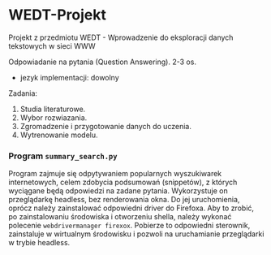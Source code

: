 # WEDT-Projekt
Projekt z przedmiotu WEDT - Wprowadzenie do eksploracji danych tekstowych w sieci WWW

Odpowiadanie na pytania (Question Answering). 2-3 os.
- jezyk implementacji: dowolny

Zadania:
1. Studia literaturowe.
2. Wybor rozwiazania.
3. Zgromadzenie i przygotowanie danych do uczenia.
4. Wytrenowanie modelu.

### Program `summary_search.py` 
Program zajmuje się odpytywaniem popularnych wyszukiwarek internetowych, celem zdobycia podsumowań (snippetów), z których wyciągane będą odpowiedzi na zadane pytania. Wykorzystuje on przeglądarkę headless, bez renderowania okna. Do jej uruchomienia, oprócz należy zainstalować odpowiedni driver do Firefoxa. Aby to zrobić, po zainstalowaniu środowiska i otworzeniu shella, należy wykonać polecenie `webdrivermanager firexox`. Pobierze to odpowiedni sterownik, zainstaluje w wirtualnym środowisku i pozwoli na uruchamianie przeglądarki w trybie headless.
